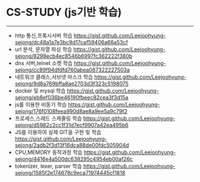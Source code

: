

# CS-STUDY (js기반 학습)
-------------------------------------------

 - http 통신,프록시서버 학습
 https://gist.github.com/Leejoohyung-sejong/dc48a1a7e3bc9d17caf59406a66a53cf
 - url 분석, 문자열 파싱 학습
 https://gist.github.com/Leejoohyung-sejong/8298ecb4ec8546b6997fc362222f380b
 - dns 서버,telnet 소켓 학습
 https://gist.github.com/Leejoohyung-sejong/cc89f94dfdfd760abea067322227503a
 - 네트워크 클래스,서브넷 마스크 학습
 https://gist.github.com/Leejoohyung-sejong/9d8a769bffa8ae2703d3f323c5198075
 - docker 및 mysql 학습 
 https://gist.github.com/Leejoohyung-sejong/eb8ef036be46190fbeec82cea3f3d15a
 - js를 이용한 비동기 학습
 https://gist.github.com/Leejoohyung-sejong/176f0108feea990d8ae8a9ee5a9c79f2
 - 프로세스,스레드 스케줄링 학습
 https://gist.github.com/Leejoohyung-sejong/d5982c2cc1f31d7ecf9907a42ea495b6
 - JS를 이용하여 실제 GIT을 구현 및 학습
 https://gist.github.com/Leejoohyung-sejong/2adb2f3d13f16dca88de00fdc505904d
 - CPU,MEMORY 동작과정 학습
 https://gist.github.com/Leejoohyung-sejong/4416e4a500dc638295c4954eb00af26c
 - tokenizer, lexer, parser 학습
 https://gist.github.com/Leejoohyung-sejong/1585f2e174678c9eca71974445cf1818
 
